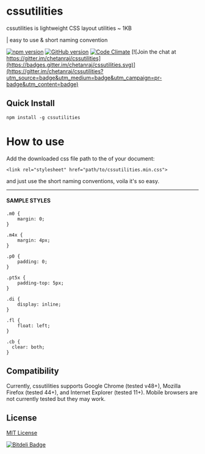 # cssutilities

cssutilities is lightweight CSS layout utilities ~ 1KB

| easy to use & short naming convention

[![npm version](https://badge.fury.io/js/cssutilities.svg)](https://badge.fury.io/js/cssutilities) [![GitHub version](https://badge.fury.io/gh/chetanraj%2Fcssutilities.svg)](https://badge.fury.io/gh/chetanraj%2Fcssutilities) [![Code Climate](https://codeclimate.com/github/chetanraj/cssutilities/badges/gpa.svg)](https://codeclimate.com/github/chetanraj/cssutilities) [![Join the chat at https://gitter.im/chetanraj/cssutilities](https://badges.gitter.im/chetanraj/cssutilities.svg)](https://gitter.im/chetanraj/cssutilities?utm_source=badge&utm_medium=badge&utm_campaign=pr-badge&utm_content=badge)

## Quick Install
```
npm install -g cssutilities
```

# How to use

Add the downloaded css file path to the <head> of your document:

```
<link rel="stylesheet" href="path/to/cssutilities.min.css">
```

and just use the short naming conventions, voila it's so easy.

---

#### SAMPLE STYLES

```
.m0 {
	margin: 0;
}

.m4x {
	margin: 4px;
}

.p0 {
	padding: 0;
}

.pt5x {
	padding-top: 5px;
}

.di {
	display: inline;
}

.fl {
	float: left;
}

.cb {
  clear: both;
}
```

## Compatibility

Currently, cssutilities supports Google Chrome (tested v48+), Mozilla Firefox (tested 44+), and Internet Explorer (tested 11+). Mobile browsers are not currently tested but they may work.

## License
[MIT License](LICENSE.md) 

[![Bitdeli Badge](https://d2weczhvl823v0.cloudfront.net/chetanraj/cssutilities/trend.png)](https://bitdeli.com/free "Bitdeli Badge")

